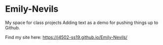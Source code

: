# Emily-Nevils
My space for class projects
Adding text as a demo for pushing things up to Github.

Find my site here: https://j4502-ss19.github.io/Emily-Nevils/
